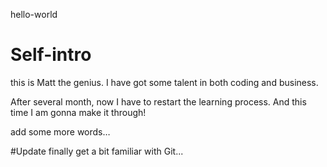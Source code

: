 hello-world

# Self-intro
this is Matt the genius. I have got some talent in both coding and business.

After several month, now I have to restart the learning process. And this time I am gonna make it through!

add some more words…

#Update
finally get a bit familiar with Git...